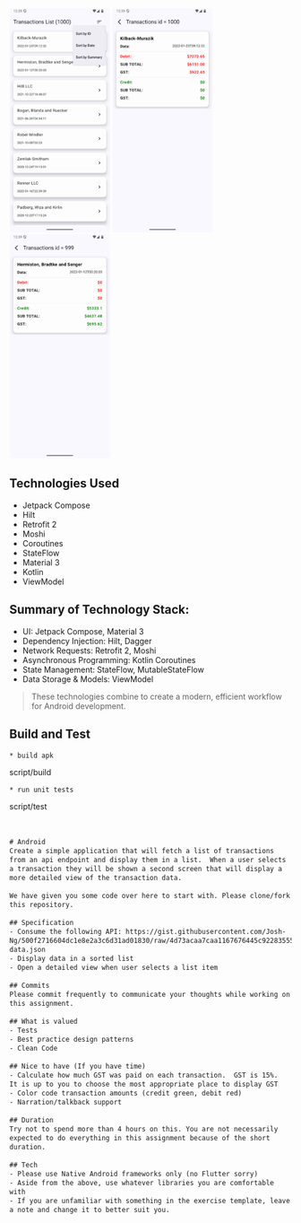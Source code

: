 
<img src="screenshot/list.png" alt="Screenshot 0" height="400"> <img src="screenshot/detail01.png" alt="Screenshot 1" height="400"> <img src="screenshot/detail02.png" alt="Screenshot 2" height="400">

## Technologies Used

- Jetpack Compose
- Hilt
- Retrofit 2
- Moshi
- Coroutines
- StateFlow
- Material 3
- Kotlin
- ViewModel

## Summary of Technology Stack:

- UI: Jetpack Compose, Material 3
- Dependency Injection: Hilt, Dagger
- Network Requests: Retrofit 2, Moshi
- Asynchronous Programming: Kotlin Coroutines
- State Management: StateFlow, MutableStateFlow
- Data Storage & Models: ViewModel

> These technologies combine to create a modern, efficient workflow for Android development.

## Build and Test

```
* build apk
```
script/build
```
* run unit tests
```
script/test
```


# Android
Create a simple application that will fetch a list of transactions from an api endpoint and display them in a list.  When a user selects a transaction they will be shown a second screen that will display a more detailed view of the transaction data. 

We have given you some code over here to start with. Please clone/fork this repository. 

## Specification
- Consume the following API: https://gist.githubusercontent.com/Josh-Ng/500f2716604dc1e8e2a3c6d31ad01830/raw/4d73acaa7caa1167676445c922835554c5572e82/test-data.json  
- Display data in a sorted list 
- Open a detailed view when user selects a list item 

## Commits
Please commit frequently to communicate your thoughts while working on this assignment.

## What is valued
- Tests 
- Best practice design patterns 
- Clean Code 

## Nice to have (If you have time)
- Calculate how much GST was paid on each transaction.  GST is 15%.  It is up to you to choose the most appropriate place to display GST 
- Color code transaction amounts (credit green, debit red)
- Narration/talkback support 

## Duration 
Try not to spend more than 4 hours on this. You are not necessarily expected to do everything in this assignment because of the short duration. 

## Tech
- Please use Native Android frameworks only (no Flutter sorry) 
- Aside from the above, use whatever libraries you are comfortable with
- If you are unfamiliar with something in the exercise template, leave a note and change it to better suit you.
